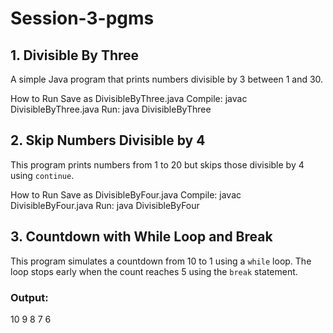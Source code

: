 # Session-3-pgms

## 1. Divisible By Three
A simple Java program that prints numbers divisible by 3 between 1 and 30.

How to Run
Save as DivisibleByThree.java
Compile: javac DivisibleByThree.java
Run: java DivisibleByThree

## 2. Skip Numbers Divisible by 4
This program prints numbers from 1 to 20 but skips those divisible by 4 using `continue`.

How to Run
Save as DivisibleByFour.java
Compile: javac DivisibleByFour.java
Run: java DivisibleByFour

## 3. Countdown with While Loop and Break
This program simulates a countdown from 10 to 1 using a `while` loop.
The loop stops early when the count reaches 5 using the `break` statement.

### Output:
10
9
8
7
6
